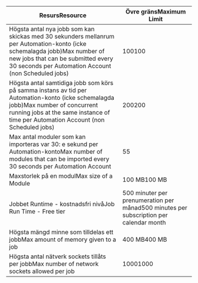 | <span data-ttu-id="5e30f-101">Resurs</span><span class="sxs-lookup"><span data-stu-id="5e30f-101">Resource</span></span> | <span data-ttu-id="5e30f-102">Övre gräns</span><span class="sxs-lookup"><span data-stu-id="5e30f-102">Maximum Limit</span></span> |
| --- | --- |
| <span data-ttu-id="5e30f-103">Högsta antal nya jobb som kan skickas med 30 sekunders mellanrum per Automation-konto (icke schemalagda jobb)</span><span class="sxs-lookup"><span data-stu-id="5e30f-103">Max number of new jobs that can be submitted every 30 seconds per Automation Account (non Scheduled jobs)</span></span> |<span data-ttu-id="5e30f-104">100</span><span class="sxs-lookup"><span data-stu-id="5e30f-104">100</span></span> |
| <span data-ttu-id="5e30f-105">Högsta antal samtidiga jobb som körs på samma instans av tid per Automation-konto (icke schemalagda jobb)</span><span class="sxs-lookup"><span data-stu-id="5e30f-105">Max number of concurrent running jobs at the same instance of time per Automation Account (non Scheduled jobs)</span></span> |<span data-ttu-id="5e30f-106">200</span><span class="sxs-lookup"><span data-stu-id="5e30f-106">200</span></span> |
| <span data-ttu-id="5e30f-107">Max antal moduler som kan importeras var 30: e sekund per Automation-konto</span><span class="sxs-lookup"><span data-stu-id="5e30f-107">Max number of modules that can be imported every 30 seconds per Automation Account</span></span> |<span data-ttu-id="5e30f-108">5</span><span class="sxs-lookup"><span data-stu-id="5e30f-108">5</span></span> |
| <span data-ttu-id="5e30f-109">Maxstorlek på en modul</span><span class="sxs-lookup"><span data-stu-id="5e30f-109">Max size of a Module</span></span> |<span data-ttu-id="5e30f-110">100 MB</span><span class="sxs-lookup"><span data-stu-id="5e30f-110">100 MB</span></span> |
| <span data-ttu-id="5e30f-111">Jobbet Runtime - kostnadsfri nivå</span><span class="sxs-lookup"><span data-stu-id="5e30f-111">Job Run Time - Free tier</span></span> |<span data-ttu-id="5e30f-112">500 minuter per prenumeration per månad</span><span class="sxs-lookup"><span data-stu-id="5e30f-112">500 minutes per subscription per calendar month</span></span> |
| <span data-ttu-id="5e30f-113">Högsta mängd minne som tilldelas ett jobb</span><span class="sxs-lookup"><span data-stu-id="5e30f-113">Max amount of memory given to a job</span></span> |<span data-ttu-id="5e30f-114">400 MB</span><span class="sxs-lookup"><span data-stu-id="5e30f-114">400 MB</span></span> |
| <span data-ttu-id="5e30f-115">Högsta antal nätverk sockets tillåts per jobb</span><span class="sxs-lookup"><span data-stu-id="5e30f-115">Max number of network sockets allowed per job</span></span> |<span data-ttu-id="5e30f-116">1000</span><span class="sxs-lookup"><span data-stu-id="5e30f-116">1000</span></span> |

